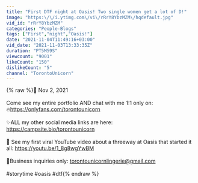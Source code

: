 ```yaml
---
title: "First DTF night at Oasis! Two single women get a lot of D!"
image: "https:\/\/i.ytimg.com\/vi\/rRrY8YbzMZM\/hqdefault.jpg"
vid_id: "rRrY8YbzMZM"
categories: "People-Blogs"
tags: ["First","night","Oasis!"]
date: "2021-11-04T11:49:16+03:00"
vid_date: "2021-11-03T13:33:35Z"
duration: "PT5M59S"
viewcount: "9001"
likeCount: "150"
dislikeCount: "5"
channel: "TorontoUnicorn"
---
```

{% raw %}📅 Nov 2, 2021<br /><br />Come see my entire portfolio AND chat with me 1:1 only on: <br />🔥<a rel="nofollow" target="blank" href="https://onlyfans.com/torontounicorn">https://onlyfans.com/torontounicorn</a> <br /><br />✨ALL my other social media links are here: <a rel="nofollow" target="blank" href="https://campsite.bio/torontounicorn">https://campsite.bio/torontounicorn</a><br /><br />🦄 See my first viral YouTube video about a threeway at Oasis that started it all: <a rel="nofollow" target="blank" href="https://youtu.be/1_8g8wgYwBM">https://youtu.be/1_8g8wgYwBM</a><br /><br />🤝Business inquiries only: torontounicornlingerie@gmail.com<br /><br />#storytime #oasis #dtf{% endraw %}

